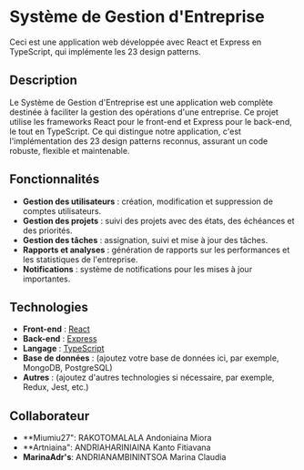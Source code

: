 # Système de Gestion d'Entreprise

Ceci est une application web développée avec React et Express en TypeScript, qui implémente les 23 design patterns.


## Description

Le Système de Gestion d'Entreprise est une application web complète destinée à faciliter la gestion des opérations d'une entreprise. Ce projet utilise les frameworks React pour le front-end et Express pour le back-end, le tout en TypeScript. Ce qui distingue notre application, c'est l'implémentation des 23 design patterns reconnus, assurant un code robuste, flexible et maintenable.

## Fonctionnalités

- **Gestion des utilisateurs** : création, modification et suppression de comptes utilisateurs.
- **Gestion des projets** : suivi des projets avec des états, des échéances et des priorités.
- **Gestion des tâches** : assignation, suivi et mise à jour des tâches.
- **Rapports et analyses** : génération de rapports sur les performances et les statistiques de l'entreprise.
- **Notifications** : système de notifications pour les mises à jour importantes.

## Technologies

- **Front-end** : [React](https://reactjs.org/)
- **Back-end** : [Express](https://expressjs.com/)
- **Langage** : [TypeScript](https://www.typescriptlang.org/)
- **Base de données** : (ajoutez votre base de données ici, par exemple, MongoDB, PostgreSQL)
- **Autres** : (ajoutez d'autres technologies si nécessaire, par exemple, Redux, Jest, etc.)

## Collaborateur
- **Miumiu27": RAKOTOMALALA Andoniaina Miora
- **Artniaina": ANDRIAHARINIAINA Kanto Fitiavana
- **MarinaAdr's**: ANDRIANAMBININTSOA Marina Claudia
  

